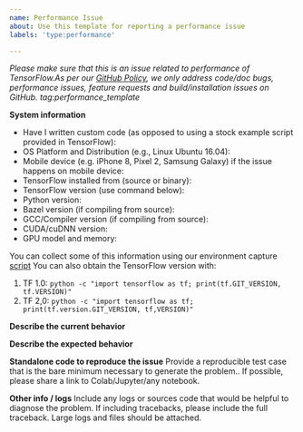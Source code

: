```yaml
---
name: Performance Issue
about: Use this template for reporting a performance issue
labels: 'type:performance'

---
```


<em>Please make sure that this is an issue related to performance of TensorFlow.As per our [GitHub Policy](https://github.com/tensorflow/tensorflow/blob/master/ISSUES.md),
we only address code/doc bugs, performance issues, feature requests and build/installation issues on GitHub. tag:performance_template
</em>

**System information**
- Have I written custom code (as opposed to using a stock example script provided in TensorFlow):
- OS Platform and Distribution (e.g., Linux Ubuntu 16.04):
- Mobile device (e.g. iPhone 8, Pixel 2, Samsung Galaxy) if the issue happens on mobile device:
- TensorFlow installed from (source or binary):
- TensorFlow version (use command below):
- Python version:
- Bazel version (if compiling from source):
- GCC/Compiler version (if compiling from source):
- CUDA/cuDNN version:
- GPU model and memory:

You can collect some of this information using our environment capture
[script](https://github.com/tensorflow/tensorflow/tree/master/tools/tf_collect.sh)
You can also obtain the TensorFlow version with:
1. TF 1.0: `python -c "import tensorflow as tf; print(tf.GIT_VERSION, tf.VERSION)"`
2. TF 2,0: `python -c "import tensorflow as tf; print(tf.version.GIT_VERSION, tf,VERSION)"`

**Describe the current behavior**

**Describe the expected behavior**

**Standalone code to reproduce the issue**
Provide a reproducible test case that is the bare minimum necessary to generate 
the problem.. If possible, please share a link to Colab/Jupyter/any notebook.

**Other info / logs** Include any logs or sources code that would be helpful to diagnose the problem. 
If including tracebacks, please include the full traceback. Large logs and files should be attached.
